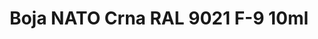---
layout: product
title: "Boja NATO Crna RAL 9021 F-9 10ml"
price: "330" 
desc: "Acrylic Laquer 10mL"
img_path: "/assets/img/RC082.jpg"
brand: "AK "
available: true
special_offer: false
new: false
soon: false
cat: "020000"
subcat: "020200"
subsubcat: "020201"
sifra: "RC082"
popular: false
---